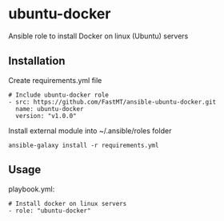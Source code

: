 # ubuntu-docker
Ansible role to install Docker on linux (Ubuntu) servers

## Installation

Create requirements.yml file

```
# Include ubuntu-docker role
- src: https://github.com/FastMT/ansible-ubuntu-docker.git
  name: ubuntu-docker
  version: "v1.0.0"
```

Install external module into ~/.ansible/roles folder

```
ansible-galaxy install -r requirements.yml
```

## Usage

playbook.yml:

```
# Install docker on linux servers
- role: "ubuntu-docker"
```   

